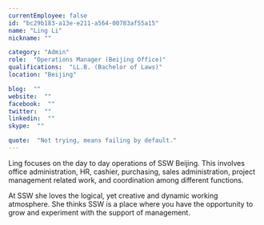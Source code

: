 ```yaml
---
currentEmployee: false
id: "bc29b183-a13e-e211-a564-00783af55a15"
name: "Ling Li"
nickname: ""

category: "Admin"
role:  "Operations Manager (Beijing Office)"
qualifications:  "LL.B. (Bachelor of Laws)"
location: "Beijing"

blog:  ""
website:  ""
facebook:  ""
twitter:  ""
linkedin:  ""
skype:  ""

quote:  "Not trying, means failing by default."
---
```


Ling focuses on the day to day operations of SSW Beijing. This involves office administration, HR, cashier, purchasing, sales administration, project management related work, and coordination among different functions.  

 At SSW she loves the logical, yet creative and dynamic working atmosphere. She thinks SSW is a place where you have the opportunity to grow and experiment with the support of management.